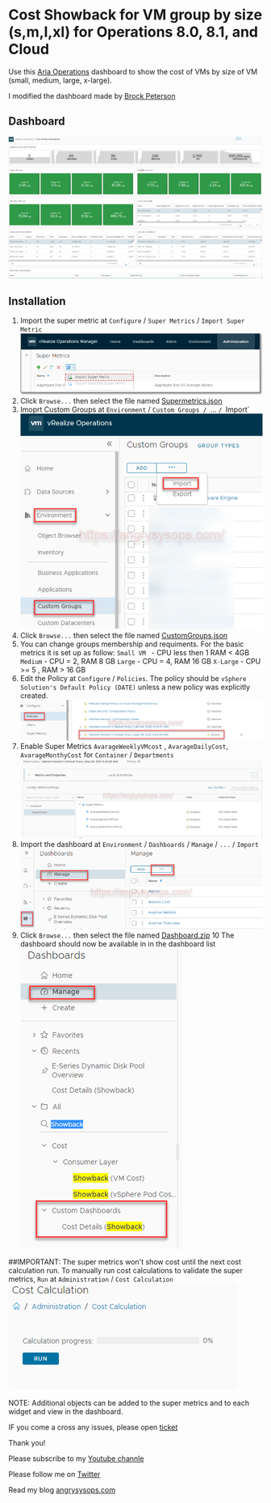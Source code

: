 # Cost Showback for VM group by size (s,m,l,xl) for   Operations 8.0, 8.1, and Cloud
Use this [Aria Operations](https://www.vmware.com/products/vrealize-operations.html) dashboard to show the cost of VMs by size of VM (small, medium, large, x-large).

I modified the dashboard made by [Brock Peterson](https://developer.vmware.com/samples?id=7600#)

## Dashboard
![Dashboard](https://github.com/AngrySysOps/vrops_showback_cost_VM/blob/main/images/dashboard.png)

## Installation
1. Import the super metric at `Configure` / `Super Metrics` / `Import Super Metric` 
![Import Super Metric](https://github.com/AngrySysOps/vrops_showback_cost_VM/blob/main/images/supermetrics.png)
2. Click `Browse...` then select the file named [Supermetrics.json](https://github.com/AngrySysOps/vrops_showback_cost_VM/blob/main/supermetric.json)
3. Imoprt Custom Groups at `Environment` / `Custom Groups / `... ` /  `Import`
![Import Custome Groups](https://github.com/AngrySysOps/vrops_showback_cost_VM/blob/main/images/customgroups.png)
4. Click `Browse...` then select the file named [CustomGroups.json](https://github.com/AngrySysOps/vrops_showback_cost_VM/blob/main/CustomGroups.json)
5. You can change groups membership and requiments. For the basic metrics it is set up as follow: 
`Small VM ` - CPU less then 1 RAM < 4GB
`Medium` - CPU = 2, RAM 8 GB
`Large` - CPU = 4, RAM 16 GB
`X-Large` - CPU >= 5 , RAM > 16 GB
6. Edit the Policy at `Configure` / `Policies`. The policy should be `vSphere Solution's Default Policy (DATE)` unless a new policy was explicitly created.
![Policy](https://github.com/AngrySysOps/vrops_showback_cost_VM/blob/main/images/policy.png)
7. Enable Super Metrics `AvarageWeeklyVMcost` , `AvarageDailyCost`, `AvarageMonthyCost` for `Container` / `Departments`
![Enable Policy](https://github.com/AngrySysOps/vrops_showback_cost_VM/blob/main/images/editPolicy.png)
8. Import the dashboard at `Environment` / `Dashboards` / `Manage` / `...` / `Import`
![Import Dashboard](https://github.com/AngrySysOps/vrops_showback_cost_VM/blob/main/images/dashboard1.png)
9. Click `Browse...` then select the file named [Dashboard.zip](https://github.com/AngrySysOps/vrops_showback_cost_VM/blob/main/Dashboard.zip)
10 The dashboard should now be available in in the dashboard list
![Find your dashboard](https://github.com/AngrySysOps/vrops_showback_cost_VM/blob/main/images/dashboard2.png)

##IMPORTANT: The super metrics won't show cost until the next cost calculation run.  To manually run cost calculations to validate the super metrics, `Run` at `Administration` / `Cost Calculation`
![Run Cost Calculation](https://github.com/AngrySysOps/vrops_showback_cost_VM/blob/main/images/costcalculation.png)


NOTE: Additional objects can be added to the super metrics and to each widget and view in the dashboard.


IF you come a cross any issues, please open [ticket](https://github.com/AngrySysOps/vrops_showback_cost_VM/issues) 

Thank you! 

Please subscribe to my [Youtube channle](https://www.youtube.com/channel/UCRTcKGl0neismSRpDMK_M4A)

Please follow me on [Twitter](https://twitter.com/AngrySysOps)

Read my blog [angrysysops.com](https://angrysysops.com/)

